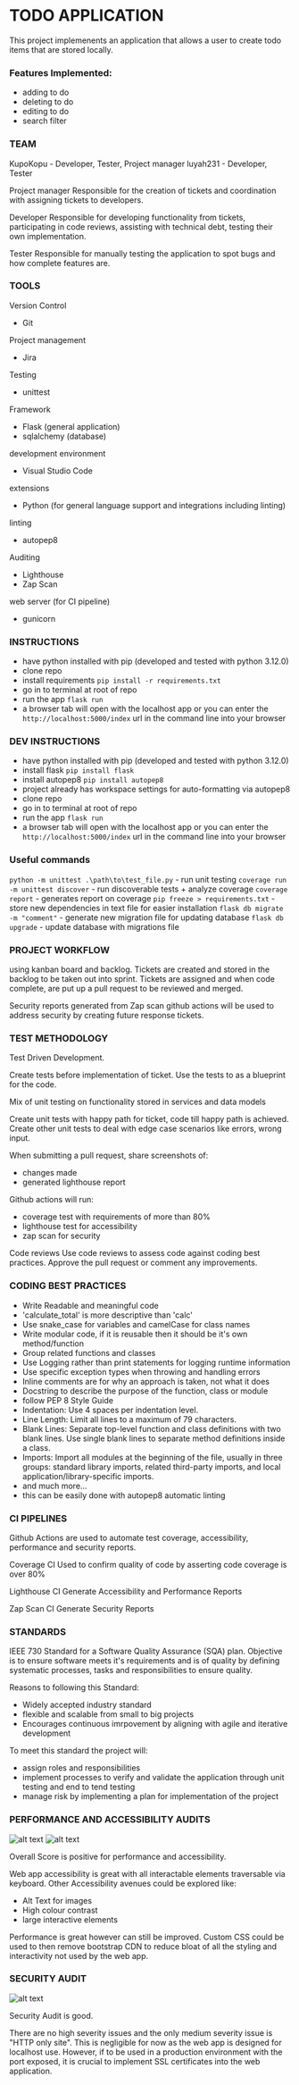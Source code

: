 # TODO APPLICATION
This project implemenents an application that allows a user to create todo items that are stored locally.

### Features Implemented:
- adding to do
- deleting to do
- editing to do
- search filter

### TEAM
KupoKopu - Developer, Tester, Project manager
luyah231 - Developer, Tester

Project manager
Responsible for the creation of tickets and coordination with assigning tickets to developers.

Developer
Responsible for developing functionality from tickets, participating in code reviews, assisting with technical debt, testing their own implementation.

Tester
Responsible for manually testing the application to spot bugs and how complete features are.

### TOOLS
Version Control
- Git

Project management
- Jira

Testing
- unittest

Framework
- Flask (general application)
- sqlalchemy (database)

development environment
- Visual Studio Code

extensions
- Python (for general language support and integrations including linting)

linting
- autopep8

Auditing
- Lighthouse
- Zap Scan

web server (for CI pipeline)
- gunicorn

### INSTRUCTIONS
- have python installed with pip (developed and tested with python 3.12.0)
- clone repo
- install requirements `pip install -r requirements.txt`
- go in to terminal at root of repo
- run the app `flask run`
- a browser tab will open with the localhost app or you can enter the `http://localhost:5000/index` url in the command line into your browser

### DEV INSTRUCTIONS
- have python installed with pip (developed and tested with python 3.12.0)
- install flask `pip install flask`
- install autopep8 `pip install autopep8`
 - project already has workspace settings for auto-formatting via autopep8
- clone repo
- go in to terminal at root of repo
- run the app `flask run`
- a browser tab will open with the localhost app or you can enter the `http://localhost:5000/index` url in the command line into your browser

### Useful commands
`python -m unittest .\path\to\test_file.py` - run unit testing
`coverage run -m unittest discover` - run discoverable tests + analyze coverage
`coverage report` - generates report on coverage
`pip freeze > requirements.txt` - store new dependencies in text file for easier installation
`flask db migrate -m "comment"` - generate new migration file for updating database
`flask db upgrade` - update database with migrations file

### PROJECT WORKFLOW
using kanban board and backlog. Tickets are created and stored in the backlog to be taken out into sprint.
Tickets are assigned and when code complete, are put up a pull request to be reviewed and merged.

Security reports generated from Zap scan github actions will be used to address security by creating future response tickets.

### TEST METHODOLOGY
Test Driven Development.

Create tests before implementation of ticket. Use the tests to as a blueprint for the code.

Mix of unit testing on functionality stored in services and data models

Create unit tests with happy path for ticket, code till happy path is achieved.
Create other unit tests to deal with edge case scenarios like errors, wrong input.


When submitting a pull request, share screenshots of:
- changes made
- generated lighthouse report

Github actions will run:
- coverage test with requirements of more than 80%
- lighthouse test for accessibility
- zap scan for security

Code reviews
Use code reviews to assess code against coding best practices. Approve the pull request or comment any improvements.

### CODING BEST PRACTICES
- Write Readable and meaningful code
 - 'calculate_total' is more descriptive than 'calc'
- Use snake_case for variables and camelCase for class names
- Write modular code, if it is reusable then it should be it's own method/function
- Group related functions and classes
- Use Logging rather than print statements for logging runtime information
- Use specific exception types when throwing and handling errors
- Inline comments are for why an approach is taken, not what it does
- Docstring to describe the purpose of the function, class or module
- follow PEP 8 Style Guide
 - Indentation: Use 4 spaces per indentation level.
 - Line Length: Limit all lines to a maximum of 79 characters.
 - Blank Lines: Separate top-level function and class definitions with two blank lines. Use single blank lines to separate method definitions inside a class.
 - Imports: Import all modules at the beginning of the file, usually in three groups: standard library imports, related third-party imports, and local application/library-specific imports.
 - and much more...
 - this can be easily done with autopep8 automatic linting

### CI PIPELINES
Github Actions are used to automate test coverage, accessibility, performance and security reports.

Coverage CI
Used to confirm quality of code by asserting code coverage is over 80%

Lighthouse CI
Generate Accessibility and Performance Reports

Zap Scan CI
Generate Security Reports

### STANDARDS
IEEE 730
Standard for a Software Quality Assurance (SQA) plan.
Objective is to ensure software meets it's requirements and is of quality by defining systematic processes, tasks and responsibilities to ensure quality.

Reasons to following this Standard:
- Widely accepted industry standard
- flexible and scalable from small to big projects
- Encourages continuous imrpovement by aligning with agile and iterative development

To meet this standard the project will:
- assign roles and responsibilities
- implement processes to verify and validate the application through unit testing and end to tend testing
- manage risk by implementing a plan for implementation of the project

### PERFORMANCE AND ACCESSIBILITY AUDITS
![alt text](resources/accessibility-and-performance-audit.png)
![alt text](resources/performance-details.png)

Overall Score is positive for performance and accessibility.

Web app accessibility is great with all interactable elements traversable via keyboard. Other Accessibility avenues could be explored like:
- Alt Text for images
- High colour contrast
- large interactive elements

Performance is great however can still be improved. Custom CSS could be used to then remove bootstrap CDN to reduce bloat of all the styling and interactivity not used by the web app.

### SECURITY AUDIT
![alt text](resources/security-audit.png)

Security Audit is good.

There are no high severity issues and the only medium severity issue is "HTTP only site". This is negligible for now as the web app is designed for localhost use. However, if to be used in a production environment with the port exposed, it is crucial to implement SSL certificates into the web application.
